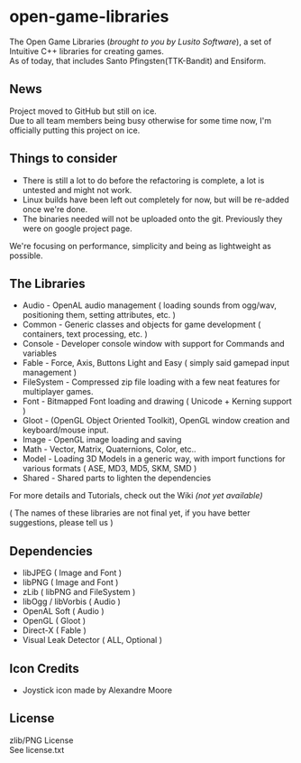open-game-libraries
===================

The Open Game Libraries (_brought to you by Lusito Software_), a set of Intuitive C++ libraries for creating games.   
As of today, that includes Santo Pfingsten(TTK-Bandit) and Ensiform.

News
-------------------
Project moved to GitHub but still on ice.  
Due to all team members being busy otherwise for some time now, I'm officially putting this project on ice.

Things to consider
------------------
* There is still a lot to do before the refactoring is complete, a lot is untested and might not work.
* Linux builds have been left out completely for now, but will be re-added once we're done.
* The binaries needed will not be uploaded onto the git.  Previously they were on google project page.

We're focusing on performance, simplicity and being as lightweight as possible.

The Libraries
------------------
* Audio - OpenAL audio management ( loading sounds from ogg/wav, positioning them, setting attributes, etc. )
* Common - Generic classes and objects for game development ( containers, text processing, etc. )
* Console - Developer console window with support for Commands and variables
* Fable - Force, Axis, Buttons Light and Easy ( simply said gamepad input management )
* FileSystem - Compressed zip file loading with a few neat features for multiplayer games.
* Font - Bitmapped Font loading and drawing ( Unicode + Kerning support )
* Gloot - (OpenGL Object Oriented Toolkit), OpenGL window creation and keyboard/mouse input.
* Image - OpenGL image loading and saving
* Math - Vector, Matrix, Quaternions, Color, etc..
* Model - Loading 3D Models in a generic way, with import functions for various formats ( ASE, MD3, MD5, SKM, SMD )
* Shared - Shared parts to lighten the dependencies

For more details and Tutorials, check out the Wiki _(not yet available)_

( The names of these libraries are not final yet, if you have better suggestions, please tell us )

Dependencies
------------------
* libJPEG ( Image and Font )
* libPNG ( Image and Font )
* zLib ( libPNG and FileSystem )
* libOgg / libVorbis ( Audio )
* OpenAL Soft ( Audio )
* OpenGL ( Gloot )
* Direct-X ( Fable )
* Visual Leak Detector ( ALL, Optional )

Icon Credits
------------
* Joystick icon made by Alexandre Moore

License
-------
zlib/PNG License  
See license.txt
